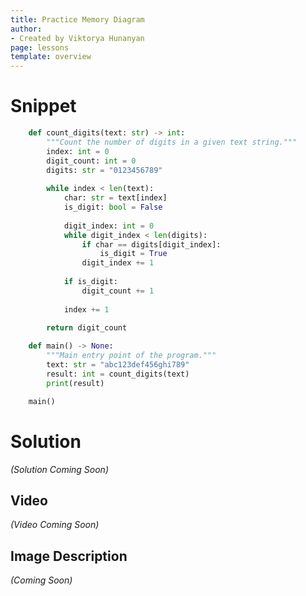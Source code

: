 ```yaml
---
title: Practice Memory Diagram
author:
- Created by Viktorya Hunanyan
page: lessons
template: overview
---
```


# Snippet

```python
    def count_digits(text: str) -> int:
        """Count the number of digits in a given text string."""
        index: int = 0
        digit_count: int = 0
        digits: str = "0123456789"
        
        while index < len(text):
            char: str = text[index]
            is_digit: bool = False
            
            digit_index: int = 0
            while digit_index < len(digits):
                if char == digits[digit_index]:
                    is_digit = True
                digit_index += 1
            
            if is_digit:
                digit_count += 1
            
            index += 1
        
        return digit_count

    def main() -> None: 
        """Main entry point of the program."""
        text: str = "abc123def456ghi789"
        result: int = count_digits(text)
        print(result)

    main()
```

# Solution
*(Solution Coming Soon)*

<!-- <img class="img-fluid" src="/static/practice-mem-diagrams/while-prime-soln.jpg" alt="Image Description Here"  /> -->

## Video
*(Video Coming Soon)*

## Image Description
*(Coming Soon)*
